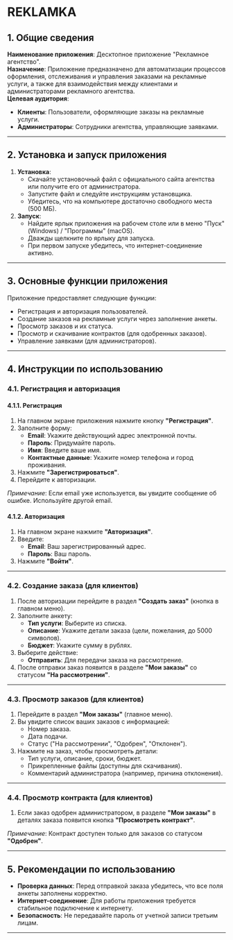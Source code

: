 # REKLAMKA

## 1. Общие сведения

**Наименование приложения**: Десктопное приложение "Рекламное агентство".\
**Назначение**: Приложение предназначено для автоматизации процессов оформления, отслеживания и управления заказами на рекламные услуги, а также для взаимодействия между клиентами и администраторами рекламного агентства.\
**Целевая аудитория**:

- **Клиенты**: Пользователи, оформляющие заказы на рекламные услуги.
- **Администраторы**: Сотрудники агентства, управляющие заявками.

---

## 2. Установка и запуск приложения

1. **Установка**:
   - Скачайте установочный файл с официального сайта агентства или получите его от администратора.
   - Запустите файл и следуйте инструкциям установщика.
   - Убедитесь, что на компьютере достаточно свободного места (500 МБ).
2. **Запуск**:
   - Найдите ярлык приложения на рабочем столе или в меню "Пуск" (Windows) / "Программы" (macOS).
   - Дважды щелкните по ярлыку для запуска.
   - При первом запуске убедитесь, что интернет-соединение активно.

---

## 3. Основные функции приложения

Приложение предоставляет следующие функции:

- Регистрация и авторизация пользователей.
- Создание заказов на рекламные услуги через заполнение анкеты.
- Просмотр заказов и их статуса.
- Просмотр и скачивание контрактов (для одобренных заказов).
- Управление заявками (для администраторов).

---

## 4. Инструкции по использованию

### 4.1. Регистрация и авторизация

#### 4.1.1. Регистрация

1. На главном экране приложения нажмите кнопку **"Регистрация"**.
2. Заполните форму:
   - **Email**: Укажите действующий адрес электронной почты.
   - **Пароль**: Придумайте пароль.
   - **Имя**: Введите ваше имя.
   - **Контактные данные**: Укажите номер телефона и город проживания.
3. Нажмите **"Зарегистрироваться"**.
4. Перейдите к авторизации.

*Примечание*: Если email уже используется, вы увидите сообщение об ошибке. Используйте другой email.

#### 4.1.2. Авторизация

1. На главном экране нажмите **"Авторизация"**.
2. Введите:
   - **Email**: Ваш зарегистрированный адрес.
   - **Пароль**: Ваш пароль.
3. Нажмите **"Войти"**.

---

### 4.2. Создание заказа (для клиентов)

1. После авторизации перейдите в раздел **"Создать заказ"** (кнопка в главном меню).
2. Заполните анкету:
   - **Тип услуги**: Выберите из списка.
   - **Описание**: Укажите детали заказа (цели, пожелания, до 5000 символов).
   - **Бюджет**: Укажите сумму в рублях.
3. Выберите действие:
   - **Отправить**: Для передачи заказа на рассмотрение.
4. После отправки заказ появится в разделе **"Мои заказы"** со статусом **"На рассмотрении"**.

---

### 4.3. Просмотр заказов (для клиентов)

1. Перейдите в раздел **"Мои заказы"** (главное меню).
2. Вы увидите список ваших заказов с информацией:
   - Номер заказа.
   - Дата подачи.
   - Статус ("На рассмотрении", "Одобрен", "Отклонен").
3. Нажмите на заказ, чтобы просмотреть детали:
   - Тип услуги, описание, сроки, бюджет.
   - Прикрепленные файлы (доступны для скачивания).
   - Комментарий администратора (например, причина отклонения).

---

### 4.4. Просмотр контракта (для клиентов)

1. Если заказ одобрен администратором, в разделе **"Мои заказы"** в деталях заказа появится кнопка **"Просмотреть контракт"**.

*Примечание*: Контракт доступен только для заказов со статусом **"Одобрен"**.

---
## 5. Рекомендации по использованию

- **Проверка данных**: Перед отправкой заказа убедитесь, что все поля анкеты заполнены корректно.
- **Интернет-соединение**: Для работы приложения требуется стабильное подключение к интернету.
- **Безопасность**: Не передавайте пароль от учетной записи третьим лицам.
---

